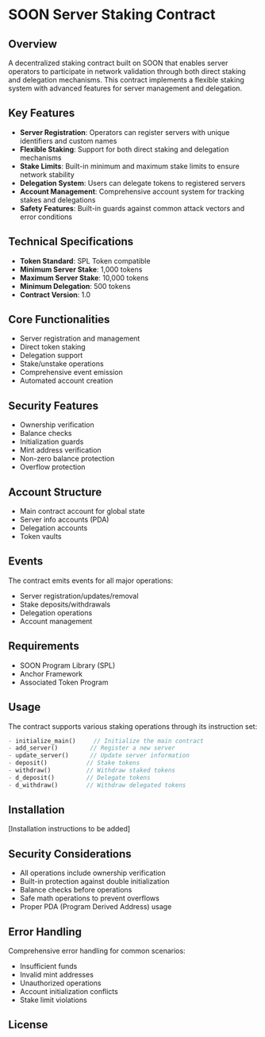 # SOON Server Staking Contract

## Overview
A decentralized staking contract built on SOON that enables server operators to participate in network validation through both direct staking and delegation mechanisms. This contract implements a flexible staking system with advanced features for server management and delegation.

## Key Features
- **Server Registration**: Operators can register servers with unique identifiers and custom names
- **Flexible Staking**: Support for both direct staking and delegation mechanisms
- **Stake Limits**: Built-in minimum and maximum stake limits to ensure network stability
- **Delegation System**: Users can delegate tokens to registered servers
- **Account Management**: Comprehensive account system for tracking stakes and delegations
- **Safety Features**: Built-in guards against common attack vectors and error conditions

## Technical Specifications
- **Token Standard**: SPL Token compatible
- **Minimum Server Stake**: 1,000 tokens
- **Maximum Server Stake**: 10,000 tokens
- **Minimum Delegation**: 500 tokens
- **Contract Version**: 1.0

## Core Functionalities
- Server registration and management
- Direct token staking
- Delegation support
- Stake/unstake operations
- Comprehensive event emission
- Automated account creation

## Security Features
- Ownership verification
- Balance checks
- Initialization guards
- Mint address verification
- Non-zero balance protection
- Overflow protection

## Account Structure
- Main contract account for global state
- Server info accounts (PDA)
- Delegation accounts
- Token vaults

## Events
The contract emits events for all major operations:
- Server registration/updates/removal
- Stake deposits/withdrawals
- Delegation operations
- Account management

## Requirements
- SOON Program Library (SPL)
- Anchor Framework
- Associated Token Program

## Usage
The contract supports various staking operations through its instruction set:
```rust
- initialize_main()     // Initialize the main contract
- add_server()         // Register a new server
- update_server()      // Update server information
- deposit()           // Stake tokens
- withdraw()          // Withdraw staked tokens
- d_deposit()         // Delegate tokens
- d_withdraw()        // Withdraw delegated tokens
```

## Installation
[Installation instructions to be added]

## Security Considerations
- All operations include ownership verification
- Built-in protection against double initialization
- Balance checks before operations
- Safe math operations to prevent overflows
- Proper PDA (Program Derived Address) usage

## Error Handling
Comprehensive error handling for common scenarios:
- Insufficient funds
- Invalid mint addresses
- Unauthorized operations
- Account initialization conflicts
- Stake limit violations

## License
#
